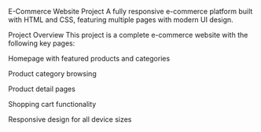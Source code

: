 E-Commerce Website Project
A fully responsive e-commerce platform built with HTML and CSS, featuring multiple pages with modern UI design.

Project Overview
This project is a complete e-commerce website with the following key pages:

Homepage with featured products and categories

Product category browsing

Product detail pages

Shopping cart functionality

Responsive design for all device sizes
